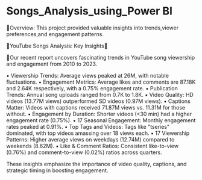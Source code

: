 # Songs_Analysis_using_Power BI

🔗Overview: This project provided valuable insights into trends,viewer preferences,and engagement patterns.

🔗YouTube Songs Analysis: Key Insights🔮

🔎Our recent report uncovers fascinating trends in YouTube song viewership and engagement from 2010 to 2023.  

▪️ Viewership Trends: Average views peaked at 26M, with notable fluctuations. 
▪️ Engagement Metrics: Average likes and comments are 87.18K and 2.64K respectively, with a 0.75% engagement rate.
▪️ Publication Trends: Annual song uploads ranged from 0.7K to 1.8K.
▪️ Video Quality: HD videos (13.77M views) outperformed SD videos (0.97M views).
▪️ Captions Matter: Videos with captions received 71.87M views vs. 11.31M for those without.
▪️ Engagement by Duration: Shorter videos (<30 min) had a higher engagement rate (0.75%).
▪️ 17 Seasonal Engagement: Monthly engagement rates peaked at 0.91%.
▪️ Top Tags and Videos: Tags like "tseries" dominated, with top videos amassing over 18 views each.
▪️ 17 Viewership Patterns: Higher average views on weekdays (12.74M) compared to weekends (8.62M).
▪️ Like & Comment Ratios: Consistent like-to-view (0.76%) and comment-to-view (0.02%) ratios across quarters.

These insights emphasize the importance of video quality, captions, and strategic timing in boosting engagement.
